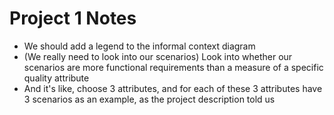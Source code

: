 # Project 1 Notes
- We should add a legend to the informal context diagram
- (We really need to look into our scenarios) Look into whether our scenarios are more functional requirements than a measure of a specific quality attribute
- And it's like, choose 3 attributes, and for each of these 3 attributes have 3 scenarios as an example, as the project description told us
